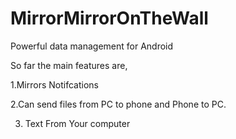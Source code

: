 # MirrorMirrorOnTheWall
Powerful data management for Android

So far the main features are,

1.Mirrors Notifcations

2.Can send files from PC to phone and Phone to PC.

3. Text From Your computer




